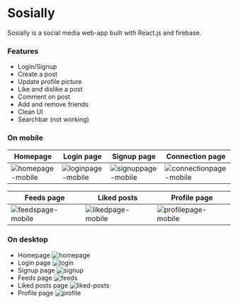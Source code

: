 # Sosially

Sosially is a social media web-app built with React.js and firebase.

### Features

- Login/Signup
- Create a post
- Update profile picture
- Like and dislike a post
- Comment on post
- Add and remove friends
- Clean UI
- Searchbar (not working)

### On mobile

| Homepage                                                                                                                  | Login page                                                                                                                 | Signup page                                                                                                                 | Connection page                                                                                                                 |
| ------------------------------------------------------------------------------------------------------------------------- | -------------------------------------------------------------------------------------------------------------------------- | --------------------------------------------------------------------------------------------------------------------------- | ------------------------------------------------------------------------------------------------------------------------------- |
| ![homepage-mobile](https://user-images.githubusercontent.com/77235287/234835152-75b285f1-3b7a-4fad-9070-c1f01530260a.png) | ![loginpage-mobile](https://user-images.githubusercontent.com/77235287/234835190-b4b0cfe8-c4fe-418a-9104-1b8c54e400c5.png) | ![signuppage-mobile](https://user-images.githubusercontent.com/77235287/234835225-0ae61a76-06cd-4852-b594-530fb126ec1c.png) | ![connectionpage-mobile](https://user-images.githubusercontent.com/77235287/234835500-345732b0-0559-4928-a045-926ad27c1b0a.png) |

| Feeds page                                                                                                                 | Liked posts                                                                                                                | Profile page                                                                                                                 |
| -------------------------------------------------------------------------------------------------------------------------- | -------------------------------------------------------------------------------------------------------------------------- | ---------------------------------------------------------------------------------------------------------------------------- |
| ![feedspage-mobile](https://user-images.githubusercontent.com/77235287/234835300-f195bbe7-ccc0-4d8d-80c0-afba54be0a5a.png) | ![likedpage-mobile](https://user-images.githubusercontent.com/77235287/234835351-a5c63680-3517-4847-9a62-3a506731d0a6.png) | ![profilepage-mobile](https://user-images.githubusercontent.com/77235287/234835648-953632f9-a071-412a-beed-fb73256689df.png) |

### On desktop

- Homepage
  ![homepage](https://user-images.githubusercontent.com/77235287/234810438-9035f0e2-a99c-468c-ae3c-3a05fc697c95.png)
- Login page
  ![login](https://user-images.githubusercontent.com/77235287/234810557-272198e5-e5a1-4959-8fd3-97706795f50b.png)
- Signup page
  ![signup](https://user-images.githubusercontent.com/77235287/234811134-908a9df4-c222-4517-8998-93b95845c608.png)
- Feeds page
  ![feeds](https://user-images.githubusercontent.com/77235287/234811178-5091cbbf-70b1-41dd-aca1-f348248c252c.png)
- Liked posts page
  ![liked-posts](https://user-images.githubusercontent.com/77235287/234811242-ec38b6c9-2676-4810-88ba-ed13fd0a8075.png)
- Profile page
  ![profile](https://user-images.githubusercontent.com/77235287/234811301-ac1d06c2-6dce-4f52-bd1a-95a1ee7c19d3.png)
